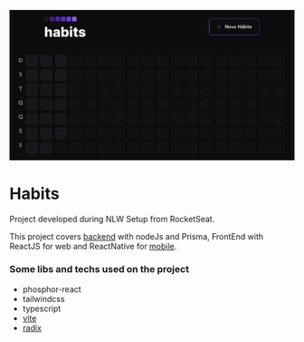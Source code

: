 ![Drag Racing](habits-web.png)


# Habits

Project developed during NLW Setup from RocketSeat.

This project covers [backend](https://github.com/caetanoburjack/habits-server) with nodeJs and Prisma, FrontEnd with ReactJS for web and ReactNative for [mobile](https://github.com/caetanoburjack/habits-mobile).

### Some libs and techs used on the project

* phosphor-react
* tailwindcss
* typescript
* [vite](https://vitejs.dev/guide/)
* [radix](https://www.radix-ui.com/docs/primitives/overview/introduction)
